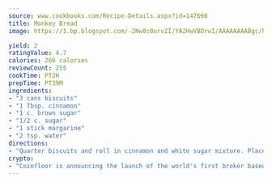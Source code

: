 ```yaml
---
source: www.cookbooks.com/Recipe-Details.aspx?id=147660
title: Monkey Bread
image: https://1.bp.blogspot.com/-2Nw8c0urvZI/YA2HwVBOrwI/AAAAAAAABgc/hcoCuYbLRGghREWYfHLERS8jzKEXzVPXwCLcBGAsYHQ/s154/14.png

yield: 2
ratingValue: 4.7
calories: 266 calories
reviewCount: 255
cookTime: PT2H
prepTime: PT39M
ingredients:
- "3 cans biscuits"
- "1 Tbsp. cinnamon"
- "1 c. brown sugar"
- "1/2 c. sugar"
- "1 stick margarine"
- "2 tsp. water"
directions:
- "Quarter biscuits and roll in cinnamon and white sugar mixture. Place in greased Bundt pan. Mix margarine, brown sugar and water; boil 2 minutes. Pour over biscuits. Bake at 350u00b0 for 25 minutes."
crypto:
- "Coinfloor is announcing the launch of the world's first broker based bitcoin marketplace."
---
```

